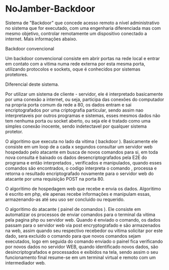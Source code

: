 # NoJamber-Backdoor
Sistema de "Backdoor" que concede acesso remoto a nível administrativo no sistema que for executado, com uma engenharia diferenciada mas com mesmo objetivo, controlar remotamente um dispositivo conectado a internet. Mais informações abaixo.

Backdoor convencional

Um backdoor convencional consiste em abrir portas na rede local e entrar em contato com a vitima numa rede externa por esta mesma porta, utilizando protocolos e sockets, oque é conhecidos por sistemas protetores.

Diferencial deste sistema.

Por utilizar um sistema de cliente - servidor, ele é interpretado basicamente por uma conexão a internet, ou seja, participa das conexões do computador na propria porta comum da rede a 80, os dados entram e sai encriptografados por uma criptografia particular, sendo assim nao interpretaveis por outros programas e sistemas, esses mesmos dados não tem nenhuma porta ou socket aberto, ou seja ele é tratado como uma simples conexão inocente, sendo indetectavel por qualquer sistema protetor.

O algoritimo que executa no lado da vitima ( backdoor ).
  Basicamente ele consiste em um loop de a cada x segundos consultar um servidor web hospedado pelo atacante em busca de novos comandos para si, em toda nova consulta é baixado os dados desencriptografados pela E2E do programa e então interpretados , verificados e manipulados, quando esses comandos são encontrados, o codigo interpreta o comando , processa e retorna o resultado encriptografado novamente para o servidor web do atacante por uma requisição POST na porta 80.
  
  O algoritimo de hospedagem web que recebe e envia os dados.
    Algoritimo é escrito em php, ele apenas recebe informações e manipulam essas, armazenando-as até seu uso ser concluido ou requerido.
    
  O algoritimo do atacante ( painel de comandos ).
    Ele consiste em automatizar os processos de enviar comandos para o terminal da vitima pela pagina php ou servidor web.
  Quando é enviado o comando, os dados passam para o servidor web via post encryptografado e são armazenados na web, assim quando seu respectivo recebedor ou vitima solicitar por este dado, sera excluido o comando para que novos comandos sejam executados, logo em seguida do comando enviado o painel fica verificando por novos dados no servidor WEB, quando identificado novos dados, são desincriptografados e processados e exibidos na tela, sendo assim o seu funcionamento final resume-se em um terminal virtual e remoto com um intermediador web.
